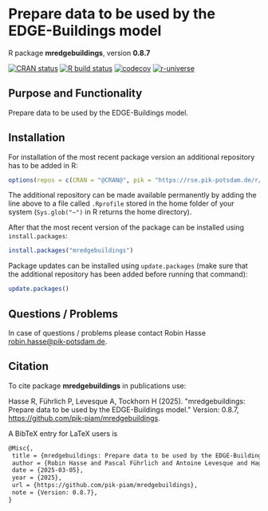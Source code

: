 # Prepare data to be used by the EDGE-Buildings model

R package **mredgebuildings**, version **0.8.7**

[![CRAN status](https://www.r-pkg.org/badges/version/mredgebuildings)](https://cran.r-project.org/package=mredgebuildings) [![R build status](https://github.com/pik-piam/mredgebuildings/workflows/check/badge.svg)](https://github.com/pik-piam/mredgebuildings/actions) [![codecov](https://codecov.io/gh/pik-piam/mredgebuildings/branch/master/graph/badge.svg)](https://app.codecov.io/gh/pik-piam/mredgebuildings) [![r-universe](https://pik-piam.r-universe.dev/badges/mredgebuildings)](https://pik-piam.r-universe.dev/builds)

## Purpose and Functionality

Prepare data to be used by the EDGE-Buildings model.


## Installation

For installation of the most recent package version an additional repository has to be added in R:

```r
options(repos = c(CRAN = "@CRAN@", pik = "https://rse.pik-potsdam.de/r/packages"))
```
The additional repository can be made available permanently by adding the line above to a file called `.Rprofile` stored in the home folder of your system (`Sys.glob("~")` in R returns the home directory).

After that the most recent version of the package can be installed using `install.packages`:

```r 
install.packages("mredgebuildings")
```

Package updates can be installed using `update.packages` (make sure that the additional repository has been added before running that command):

```r 
update.packages()
```

## Questions / Problems

In case of questions / problems please contact Robin Hasse <robin.hasse@pik-potsdam.de>.

## Citation

To cite package **mredgebuildings** in publications use:

Hasse R, Führlich P, Levesque A, Tockhorn H (2025). "mredgebuildings: Prepare data to be used by the EDGE-Buildings model." Version: 0.8.7, <https://github.com/pik-piam/mredgebuildings>.

A BibTeX entry for LaTeX users is

 ```latex
@Misc{,
  title = {mredgebuildings: Prepare data to be used by the EDGE-Buildings model},
  author = {Robin Hasse and Pascal Führlich and Antoine Levesque and Hagen Tockhorn},
  date = {2025-03-05},
  year = {2025},
  url = {https://github.com/pik-piam/mredgebuildings},
  note = {Version: 0.8.7},
}
```
